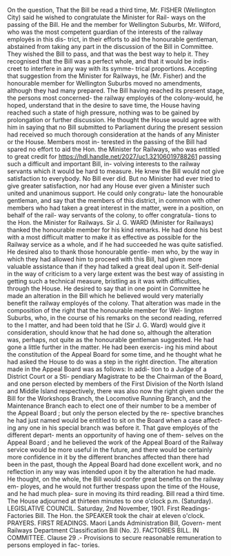 On the question, That the Bill be read a third time, Mr. FISHER (Wellington City) said he wished to congratulate the Minister for Rail- ways on the passing of the Bill. He and the member for Wellington Suburbs, Mr. Wilford, who was the most competent guardian of the interests of the railway employés in this dis- trict, in their efforts to aid the honourable gentleman, abstained from taking any part in the discussion of the Bill in Committee. They wished the Bill to pass, and that was the best way to help it. They recognised that the Bill was a perfect whole, and that it would be indis- creet to interfere in any way with its symme- trical proportions. Accepting that suggestion from the Minister for Railways, he (Mr. Fisher) and the honourable member for Wellington Suburbs moved no amendments, although they had many prepared. The Bill having reached its present stage, the persons most concerned- the railway employés of the colony-would, he hoped, understand that in the desire to save time, the House having reached such a state of high pressure, nothing was to be gained by prolongation or further discussion. He thought the House would agree with him in saying that no Bill submitted to Parliament during the present session had received so much thorough consideration at the hands of any Minister or the House. Members most in- terested in the passing of the Bill had spared no effort to aid the Hon. the Minister for Railways, who was entitled to great credit for https://hdl.handle.net/2027/uc1.32106019788261 passing such a difficult and important Bill, in- volving interests to the railway servants which it would be hard to measure. He knew the Bill would not give satisfaction to everybody. No Bill ever did. But no Minister had ever tried to give greater satisfaction, nor had any House ever given a Minister such united and unanimous support. He could only congratu- late the honourable gentleman, and say that the members of this district, in common with other members who had taken a great interest in the matter, were in a position, on behalf of the rail- way servants of the colony, to offer congratula- tions to the Hon. the Minister for Railways. Sir J. G. WARD (Minister for Railways) thanked the honourable member for his kind remarks. He had done his best with a most difficult matter to make it as effective as possible for the Railway service as a whole, and if he had succeeded he was quite satisfied. He desired also to thank those honourable gentle- men who, by the way in which they had allowed him to proceed with this Bill, had given more valuable assistance than if they had talked a great deal upon it. Self-denial in the way of criticism to a very large extent was the best way of assisting in getting such a technical measure, bristling as it was with difficulties, through the House. He desired to say that in one point in Committee he made an alteration in the Bill which he believed would very materially benefit the railway employés of the colony. That alteration was made in the composition of the right that the honourable member for Wel- lington Suburbs, who, in the course of his remarks on the second reading, referred to the I matter, and had been told that he (Sir J. G. Ward) would give it consideration, should know that he had done so, although the alteration was, perhaps, not quite as the honourable gentleman suggested. He had gone a little further in the matter. He had been exercis- ing his mind about the constitution of the Appeal Board for some time, and he thought what he had asked the House to do was a step in the right direction. The alteration made in the Appeal Board was as follows: In addi- tion to a Judge of a District Court or a Sti- pendiary Magistrate to be the Chairman of the Board, and one person elected by members of the First Division of the North Island and Middle Island respectively, there was also now the right given under the Bill for the Workshops Branch, the Locomotive Running Branch, and the Maintenance Branch each to elect one of their number to be a member of the Appeal Board ; but only the person elected by the re- spective branches he had just named would be entitled to sit on the Board when a case affect- ing any one in his special branch was before it. That gave employés of the different depart- ments an opportunity of having one of them- selves on the Appeal Board ; and he believed the work of the Appeal Board of the Railway service would be more useful in the future, and there would be certainly more confidence in it by the different branches affected than there had been in the past, though the Appeal Board had done excellent work, and no reflection in any way was intended upon it by the alteration he had made. He thought, on the whole, the Bill would confer great benefits on the railway em- ployes, and he would not further trespass upon the time of the House, and he had much plea- sure in moving its third reading. Bill read a third time. The House adjourned at thirteen minutes to one o'clock p.m. (Saturday). LEGISLATIVE COUNCIL. Saturday, 2nd November, 1901. First Readings-Factories Bill. The Hon. the SPEAKER took the chair at eleven o'clock. PRAYERS. FIRST READINGS. Maori Lands Administration Bill, Govern- ment Railways Department Classification Bill (No. 2). FACTORIES BILL. IN COMMITTEE. Clause 29 .- Provisions to secure reasonable remuneration to persons employed in fac- tories. 